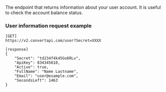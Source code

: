 The endpoint that returns information about your user account. It is useful to check the account balance status.

### User information request example
```
[GET]
https://v2.convertapi.com/user?Secret=XXXX
```
```
[response]
{
    "Secret": "td234f4k45Go6RLv",
    "ApiKey": 834345618,
    "Active": true,
    "FullName": "Name Lastname",
    "Email": "user@example.com",
    "SecondsLeft": 1463
}
```
